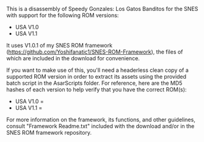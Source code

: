 
This is a disassembly of Speedy Gonzales: Los Gatos Banditos for the SNES with support for the following ROM versions:
- USA V1.0
- USA V1.1

It uses V1.0.1 of my SNES ROM framework (https://github.com/Yoshifanatic1/SNES-ROM-Framework), the files of which are included in the download for convenience.

If you want to make use of this, you'll need a headerless clean copy of a supported ROM version in order to extract its assets using the provided batch script in the AsarScripts folder. For reference, here are the MD5 hashes of each version to help verify that you have the correct ROM(s):

- USA V1.0 = 
- USA V1.1 = 

For more information on the framework, its functions, and other guidelines, consult "Framework Readme.txt" included with the download and/or in the SNES ROM framework repository.
